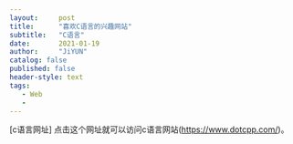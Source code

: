 ```yaml
---
layout:     post
title:      "喜欢C语言的兴趣网站"
subtitle:   "C语言"
date:       2021-01-19 
author:     "JiYUN"
catalog: false
published: false
header-style: text
tags:
   - Web
   -
---
```



 [c语言网址] 点击这个网址就可以访问c语言网站(https://www.dotcpp.com/)。







